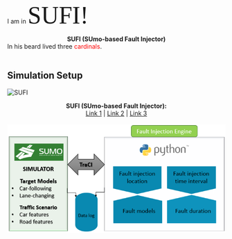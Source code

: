 I am in <span style="font-family:Papyrus; font-size:4em;">SUFI!</span>
**<div align="center">SUFI (SUmo-based Fault Injector)</div>**
In his beard lived three <span style="color:red">cardinals</span>.
<br/> 
<br/> 



## Simulation Setup

![SUFI](SUFI.png "Title")


<p align="center">
  <b>SUFI (SUmo-based Fault Injector):</b><br>
  <a href="#">Link 1</a> |
  <a href="#">Link 2</a> |
  <a href="#">Link 3</a>
  <br><br>
  <img src="https://github.com/RISE-Dependable-Transport-Systems/SUFI/blob/master/Documentation/pictures/SUFI.PNG">
</p>
